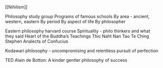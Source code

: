 [[Nihilism]]

Philosophy study group
Programs of famous schools
By area - ancient, western, eastern
By period
By aspect of life
By philosopher

Eastern philosophy harvard course
Spirituality - philo thinkers and what they said
Heart of the Buddha’s Teachings Thic Naht Nan
Tao Te Ching Stephen
Analects of Confucius

Kodawari philosophy - uncompromising and relentless pursuit of perfection

TED Alain de Botton: A kinder gentler philosophy of success